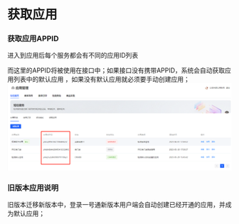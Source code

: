 # 获取应用

### 获取应用APPID

进入到应用后每个服务都会有不同的应用ID列表

而这里的APPID将被使用在接口中；如果接口没有携带APPID，系统会自动获取应用列表中的默认应用
，如果没有默认应用就必须要手动创建应用；
![img.png](../public/copy_setting/get_app.png)


### 旧版本应用说明

旧版本迁移新版本中，登录一号通新版本用户端会自动创建已经开通的应用，并成为默认应用；
